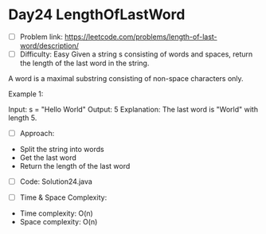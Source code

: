 # Day24 LengthOfLastWord

- [ ] Problem link: https://leetcode.com/problems/length-of-last-word/description/
- [ ] Difficulty: Easy
Given a string s consisting of words and spaces, return the length of the last word in the string.

A word is a maximal substring consisting of non-space characters only.

Example 1:

Input: s = "Hello World"
Output: 5
Explanation: The last word is "World" with length 5.


- [ ] Approach:
- Split the string into words
- Get the last word
- Return the length of the last word

- [ ] Code: Solution24.java


- [ ] Time & Space Complexity:
- Time complexity: O(n)
- Space complexity: O(n)

